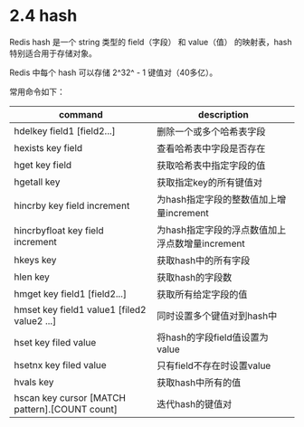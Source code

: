 # 2.4 hash

Redis hash 是一个 string 类型的 field（字段） 和 value（值） 的映射表，hash 特别适合用于存储对象。

Redis 中每个 hash 可以存储 2^32^ - 1 键值对（40多亿）。

常用命令如下：

| command                                        | description                                     |
| ---------------------------------------------- | ----------------------------------------------- |
| hdelkey field1 [field2...]                     | 删除一个或多个哈希表字段                        |
| hexists key field                              | 查看哈希表中字段是否存在                        |
| hget key field                                 | 获取哈希表中指定字段的值                        |
| hgetall key                                    | 获取指定key的所有键值对                         |
| hincrby key field increment                    | 为hash指定字段的整数值加上增量increment         |
| hincrbyfloat key field increment               | 为hash指定字段的浮点数值加上浮点数增量increment |
| hkeys key                                      | 获取hash中的所有字段                            |
| hlen key                                       | 获取hash的字段数                                |
| hmget key field1 [field2...]                   | 获取所有给定字段的值                            |
| hmset key field1 value1  [filed2 value2 ...]   | 同时设置多个键值对到hash中                      |
| hset key filed value                           | 将hash的字段field值设置为value                  |
| hsetnx key filed value                         | 只有field不存在时设置value                      |
| hvals key                                      | 获取hash中所有的值                              |
| hscan key cursor [MATCH pattern].[COUNT count] | 迭代hash的键值对                                |